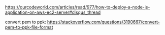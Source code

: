 https://ourcodeworld.com/articles/read/977/how-to-deploy-a-node-js-application-on-aws-ec2-server#disqus_thread

convert pem to ppk:
https://stackoverflow.com/questions/3190667/convert-pem-to-ppk-file-format